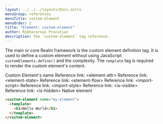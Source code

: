 ```yaml
---
layout: ../../../layouts/Docs.astro
menuGroup: references
menuTitle: custom-element
menuOrder: 2
title: "Element: custom-element"
author: Ribhararnus Pracutian
description: The `custom-element` tag reference.
---
```


The main or core Realm framework is the custom element definition tag. It is used to define a custom element without using JavaScript `customElements.define()` and the complexity. The `template` tag is required to render the custom element's content.

<ref-section title="Attributes">
  <ref-item-def name="name">
    Custom Element's name
  </ref-item-def>
</ref-section>

<ref-section title="Allowed Children">
  <ref-item-def name="element-attr">
    Reference link: <anchor-link href="/references/elements/element-attr">&lt;element-attr&gt;</anchor-link>
  </ref-item-def>
  <ref-item-def name="element-state">
    Reference link: <anchor-link href="/references/elements/element-state">&lt;element-state&gt;</anchor-link>
  </ref-item-def>
  <ref-item-def name="element-flow">
    Reference link: <anchor-link href="/references/elements/element-flow">&lt;element-flow&gt;</anchor-link>
  </ref-item-def>
  <ref-item-def name="import-script">
    Reference link: <anchor-link href="/references/elements/import-script">&lt;import-script&gt;</anchor-link>
  </ref-item-def>
  <ref-item-def name="import-style">
    Reference link: <anchor-link href="/references/elements/import-style">&lt;import-style&gt;</anchor-link>
  </ref-item-def>
  <ref-item-def name="is-visible">
    Reference link: <anchor-link href="/references/elements/is-visible">&lt;is-visible&gt;</anchor-link>
  </ref-item-def>
  <ref-item-def name="is-hidden">
    Reference link: <anchor-link href="/references/elements/is-hidden">&lt;is-hidden&gt;</anchor-link>
  </ref-item-def>
  <ref-item-def name="template">
    Native element
  </ref-item-def>
</ref-section>

<ref-section title="Example"></ref-section>
```html
<custom-element name="my-element">
  <template>
    <h1>Hello World</h1>
  </template>
</custom-element>
```


